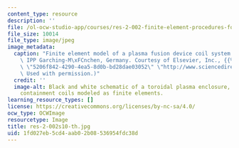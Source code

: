 ```yaml
---
content_type: resource
description: ''
file: /ol-ocw-studio-app/courses/res-2-002-finite-element-procedures-for-solids-and-structures-spring-2010/1fd027eb5cd4aab02b08536954fdc38d_res-2-002s10-th.jpg
file_size: 10014
file_type: image/jpeg
image_metadata:
  caption: "Finite element model of a plasma fusion device coil system. (Image by\
    \ IPP Garching-M\xFCnchen, Germany. Courtesy of Elsevier, Inc., {{% resource_link\
    \ \"5206f842-4290-4ea5-8d0b-bd28dae03052\" \"http://www.sciencedirect.com\" %}}.\
    \ Used with permission.)"
  credit: ''
  image-alt: Black and white schematic of a toroidal plasma enclosure, with field
    containment coils modeled as finite elements.
learning_resource_types: []
license: https://creativecommons.org/licenses/by-nc-sa/4.0/
ocw_type: OCWImage
resourcetype: Image
title: res-2-002s10-th.jpg
uid: 1fd027eb-5cd4-aab0-2b08-536954fdc38d
---
```

